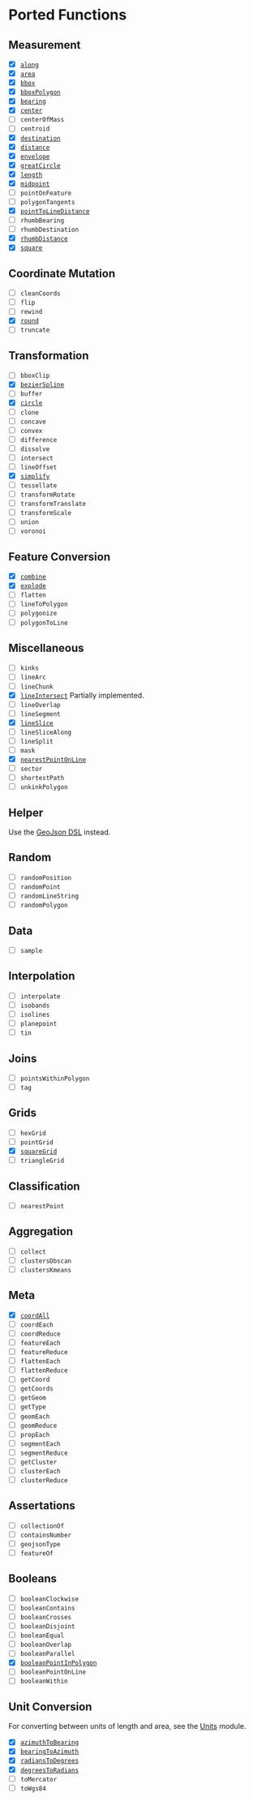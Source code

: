 # Ported Functions

## Measurement

- [x] [`along`](../api/turf/org.maplibre.spatialk.turf.measurement/locate-along.html)
- [x] [`area`](../api/turf/org.maplibre.spatialk.turf.measurement/area.html)
- [x] [`bbox`](../api/turf/org.maplibre.spatialk.turf.measurement/compute-bbox.html)
- [x] [`bboxPolygon`](../api/turf/org.maplibre.spatialk.turf.measurement/to-polygon.html)
- [x] [`bearing`](../api/turf/org.maplibre.spatialk.turf.measurement/bearing-to.html)
- [x] [`center`](../api/turf/org.maplibre.spatialk.turf.measurement/center.html)
- [ ] `centerOfMass`
- [ ] `centroid`
- [x] [`destination`](../api/turf/org.maplibre.spatialk.turf.measurement/offset.html)
- [x] [`distance`](../api/turf/org.maplibre.spatialk.turf.measurement/distance.html)
- [x] [`envelope`](../api/turf/org.maplibre.spatialk.turf.measurement/envelope.html)
- [x] [`greatCircle`](../api/turf/org.maplibre.spatialk.turf.measurement/great-circle.html)
- [x] [`length`](../api/turf/org.maplibre.spatialk.turf.measurement/length.html)
- [x] [`midpoint`](../api/turf/org.maplibre.spatialk.turf.measurement/midpoint.html)
- [ ] `pointOnFeature`
- [ ] `polygonTangents`
- [x] [`pointToLineDistance`](../api/turf/org.maplibre.spatialk.turf.measurement/distance.html)
- [ ] `rhumbBearing`
- [ ] `rhumbDestination`
- [x] [`rhumbDistance`](../api/turf/org.maplibre.spatialk.turf.measurement/rhumb-distance.html)
- [x] [`square`](../api/turf/org.maplibre.spatialk.turf.measurement/square.html)

## Coordinate Mutation

- [ ] `cleanCoords`
- [ ] `flip`
- [ ] `rewind`
- [x] [`round`](../api/turf/org.maplibre.spatialk.turf.coordinatemutation/round.html)
- [ ] `truncate`

## Transformation

- [ ] `bboxClip`
- [x] [`bezierSpline`](../api/turf/org.maplibre.spatialk.turf.transformation/bezier-spline.html)
- [ ] `buffer`
- [x] [`circle`](../api/turf/org.maplibre.spatialk.turf.transformation/circle.html)
- [ ] `clone`
- [ ] `concave`
- [ ] `convex`
- [ ] `difference`
- [ ] `dissolve`
- [ ] `intersect`
- [ ] `lineOffset`
- [x] [`simplify`](../api/turf/org.maplibre.spatialk.turf.transformation/simplify.html)
- [ ] `tessellate`
- [ ] `transformRotate`
- [ ] `transformTranslate`
- [ ] `transformScale`
- [ ] `union`
- [ ] `voronoi`

## Feature Conversion

- [x] [`combine`](../api/turf/org.maplibre.spatialk.turf.featureconversion/combine.html)
- [x] [`explode`](../api/turf/org.maplibre.spatialk.turf.featureconversion/explode.html)
- [ ] `flatten`
- [ ] `lineToPolygon`
- [ ] `polygonize`
- [ ] `polygonToLine`

## Miscellaneous

- [ ] `kinks`
- [ ] `lineArc`
- [ ] `lineChunk`
- [x] [`lineIntersect`](../api/turf/org.maplibre.spatialk.turf.misc/intersect.html)
      Partially implemented.
- [ ] `lineOverlap`
- [ ] `lineSegment`
- [x] [`lineSlice`](../api/turf/org.maplibre.spatialk.turf.misc/slice.html)
- [ ] `lineSliceAlong`
- [ ] `lineSplit`
- [ ] `mask`
- [x] [`nearestPointOnLine`](../api/turf/org.maplibre.spatialk.turf.misc/nearest-point-to.html)
- [ ] `sector`
- [ ] `shortestPath`
- [ ] `unkinkPolygon`

## Helper

Use the [GeoJson DSL](../geojson/index.md#geojson-dsl) instead.

## Random

- [ ] `randomPosition`
- [ ] `randomPoint`
- [ ] `randomLineString`
- [ ] `randomPolygon`

## Data

- [ ] `sample`

## Interpolation

- [ ] `interpolate`
- [ ] `isobands`
- [ ] `isolines`
- [ ] `planepoint`
- [ ] `tin`

## Joins

- [ ] `pointsWithinPolygon`
- [ ] `tag`

## Grids

- [ ] `hexGrid`
- [ ] `pointGrid`
- [x] [`squareGrid`](../api/turf/org.maplibre.spatialk.turf.grids/square-grid.html)
- [ ] `triangleGrid`

## Classification

- [ ] `nearestPoint`

## Aggregation

- [ ] `collect`
- [ ] `clustersDbscan`
- [ ] `clustersKmeans`

## Meta

- [x] [`coordAll`](../api/turf/org.maplibre.spatialk.turf.meta/flatten-coordinates.html)
- [ ] `coordEach`
- [ ] `coordReduce`
- [ ] `featureEach`
- [ ] `featureReduce`
- [ ] `flattenEach`
- [ ] `flattenReduce`
- [ ] `getCoord`
- [ ] `getCoords`
- [ ] `getGeom`
- [ ] `getType`
- [ ] `geomEach`
- [ ] `geomReduce`
- [ ] `propEach`
- [ ] `segmentEach`
- [ ] `segmentReduce`
- [ ] `getCluster`
- [ ] `clusterEach`
- [ ] `clusterReduce`

## Assertations

- [ ] `collectionOf`
- [ ] `containsNumber`
- [ ] `geojsonType`
- [ ] `featureOf`

## Booleans

- [ ] `booleanClockwise`
- [ ] `booleanContains`
- [ ] `booleanCrosses`
- [ ] `booleanDisjoint`
- [ ] `booleanEqual`
- [ ] `booleanOverlap`
- [ ] `booleanParallel`
- [x] [`booleanPointInPolygon`](../api/turf/org.maplibre.spatialk.turf.booleans/contains.html)
- [ ] `booleanPointOnLine`
- [ ] `booleanWithin`

## Unit Conversion

For converting between units of length and area, see the
[Units](../units/index.md) module.

- [x] [`azimuthToBearing`](../api/turf/org.maplibre.spatialk.turf.unitconversion/azimuth-to-bearing.html)
- [x] [`bearingToAzimuth`](../api/turf/org.maplibre.spatialk.turf.unitconversion/bearing-to-azimuth.html)
- [x] [`radiansToDegrees`](../api/turf/org.maplibre.spatialk.turf.unitconversion/radians-to-degrees.html)
- [x] [`degreesToRadians`](../api/turf/org.maplibre.spatialk.turf.unitconversion/degrees-to-radians.html)
- [ ] `toMercator`
- [ ] `toWgs84`
